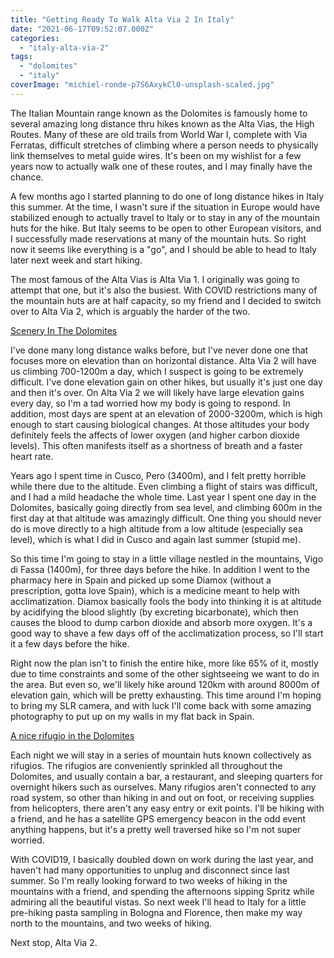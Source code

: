 ```yaml
---
title: "Getting Ready To Walk Alta Via 2 In Italy"
date: "2021-06-17T09:52:07.000Z"
categories: 
  - "italy-alta-via-2"
tags: 
  - "dolomites"
  - "italy"
coverImage: "michiel-ronde-p7S6AxykCl0-unsplash-scaled.jpg"
---
```


The Italian Mountain range known as the Dolomites is famously home to several amazing long distance thru hikes known as the Alta Vias, the High Routes. Many of these are old trails from World War I, complete with Via Ferratas, difficult stretches of climbing where a person needs to physically link themselves to metal guide wires. It's been on my wishlist for a few years now to actually walk one of these routes, and I may finally have the chance.

A few months ago I started planning to do one of long distance hikes in Italy this summer. At the time, I wasn't sure if the situation in Europe would have stabilized enough to actually travel to Italy or to stay in any of the mountain huts for the hike. But Italy seems to be open to other European visitors, and I successfully made reservations at many of the mountain huts. So right now it seems like everything is a "go", and I should be able to head to Italy later next week and start hiking.

The most famous of the Alta Vias is Alta Via 1. I originally was going to attempt that one, but it's also the busiest. With COVID restrictions many of the mountain huts are at half capacity, so my friend and I decided to switch over to Alta Via 2, which is arguably the harder of the two.

[Scenery In The Dolomites](images/michal-kmet-M9O6GRrEEDY-unsplash-1024x680.jpg)

I've done many long distance walks before, but I've never done one that focuses more on elevation than on horizontal distance. Alta Via 2 will have us climbing 700-1200m a day, which I suspect is going to be extremely difficult. I've done elevation gain on other hikes, but usually it's just one day and then it's over. On Alta Via 2 we will likely have large elevation gains every day, so I'm a tad worried how my body is going to respond. In addition, most days are spent at an elevation of 2000-3200m, which is high enough to start causing biological changes. At those altitudes your body definitely feels the affects of lower oxygen (and higher carbon dioxide levels). This often manifests itself as a shortness of breath and a faster heart rate.

Years ago I spent time in Cusco, Pero (3400m), and I felt pretty horrible while there due to the altitude. Even climbing a flight of stairs was difficult, and I had a mild headache the whole time. Last year I spent one day in the Dolomites, basically going directly from sea level, and climbing 600m in the first day at that altitude was amazingly difficult. One thing you should never do is move directly to a high altitude from a low altitude (especially sea level), which is what I did in Cusco and again last summer (stupid me).

So this time I'm going to stay in a little village nestled in the mountains, Vigo di Fassa (1400m), for three days before the hike. In addition I went to the pharmacy here in Spain and picked up some Diamox (without a prescription, gotta love Spain), which is a medicine meant to help with acclimatization. Diamox basically fools the body into thinking it is at altitude by acidifying the blood slightly (by excreting bicarbonate), which then causes the blood to dump carbon dioxide and absorb more oxygen. It's a good way to shave a few days off of the acclimatization process, so I'll start it a few days before the hike.

Right now the plan isn't to finish the entire hike, more like 65% of it, mostly due to time constraints and some of the other sightseeing we want to do in the area. But even so, we'll likely hike around 120km with around 8000m of elevation gain, which will be pretty exhausting. This time around I'm hoping to bring my SLR camera, and with luck I'll come back with some amazing photography to put up on my walls in my flat back in Spain.

[A nice rifugio in the Dolomites](images/dolomites-rifugio-1024x329.png)

Each night we will stay in a series of mountain huts known collectively as rifugios. The rifugios are conveniently sprinkled all throughout the Dolomites, and usually contain a bar, a restaurant, and sleeping quarters for overnight hikers such as ourselves. Many rifugios aren't connected to any road system, so other than hiking in and out on foot, or receiving supplies from helicopters, there aren't any easy entry or exit points. I'll be hiking with a friend, and he has a satellite GPS emergency beacon in the odd event anything happens, but it's a pretty well traversed hike so I'm not super worried.

With COVID19, I basically doubled down on work during the last year, and haven't had many opportunities to unplug and disconnect since last summer. So I'm really looking forward to two weeks of hiking in the mountains with a friend, and spending the afternoons sipping Spritz while admiring all the beautiful vistas. So next week I'll head to Italy for a little pre-hiking pasta sampling in Bologna and Florence, then make my way north to the mountains, and two weeks of hiking.

Next stop, Alta Via 2.
